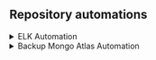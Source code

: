 ## Repository automations

<details>
    <summary>ELK Automation</summary>
    ## Configuração ELK Cloud  

    Ambientes

    **dev**
    **stg**
    **prod**

    ## Doc ELK
    https://www.elastic.co/guide/en/beats/functionbeat/current/functionbeat-overview.html  
    https://www.elastic.co/guide/en/beats/functionbeat/current/change-index-name.html  
    https://www.elastic.co/guide/en/beats/functionbeat/current/configuration-template.html  
    https://www.elastic.co/guide/en/beats/functionbeat/current/functionbeat-installation-configuration.html  
    https://www.elastic.co/pt/blog/using-terraform-with-elastic-cloud  
    https://www.elastic.co/guide/en/cloud/current/ec-restful-api.html  
    https://www.elastic.co/guide/en/elasticsearch/reference/8.2/query-filter-context.html  

    ## Commom commands  
    ./functionbeat remove name_function  
    ./functionbeat update name_function  
    ./functionbeat -v -e -d "*" deploy name_function  
    ./functionbeat -v -e -d "*" deploy elkqitechdev -c functionbeat-dev-qi-tech.yml  
    ./functionbeat setup -e -c functionbeat-dev-qi-tech.yml  
    ./functionbeat update -c functionbeat-dev-qi-tech.yml  
</details>

<details>
    <summary>Backup Mongo Atlas Automation</summary>
    
    ## Arquitetura do projeto
    ![arquitetura do projeto](https://github.com/CondoLivre/infra-maintenance/blob/rvs/mongoBackup/mongoBackup/arquitetura/BackupMongoAtlasDB.png?raw=true)
</details>

